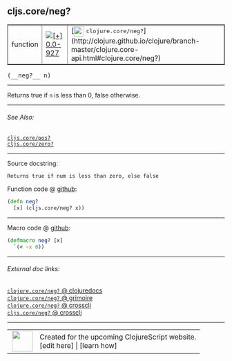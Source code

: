 ## cljs.core/neg?



 <table border="1">
<tr>
<td>function</td>
<td><a href="https://github.com/cljsinfo/cljs-api-docs/tree/0.0-927"><img valign="middle" alt="[+] 0.0-927" title="Added in 0.0-927" src="https://img.shields.io/badge/+-0.0--927-lightgrey.svg"></a> </td>
<td>
[<img height="24px" valign="middle" src="http://i.imgur.com/1GjPKvB.png"> <samp>clojure.core/neg?</samp>](http://clojure.github.io/clojure/branch-master/clojure.core-api.html#clojure.core/neg?)
</td>
</tr>
</table>


 <samp>
(__neg?__ n)<br>
</samp>

---

Returns true if `n` is less than 0, false otherwise.

---


###### See Also:

[`cljs.core/pos?`](cljs.core_posQMARK.md)<br>
[`cljs.core/zero?`](cljs.core_zeroQMARK.md)<br>

---


Source docstring:

```
Returns true if num is less than zero, else false
```


Function code @ [github](https://github.com/clojure/clojurescript/blob/r1011/src/cljs/cljs/core.cljs#L1002-L1004):

```clj
(defn neg?
  [x] (cljs.core/neg? x))
```

<!--
Repo - tag - source tree - lines:

 <pre>
clojurescript @ r1011
└── src
    └── cljs
        └── cljs
            └── <ins>[core.cljs:1002-1004](https://github.com/clojure/clojurescript/blob/r1011/src/cljs/cljs/core.cljs#L1002-L1004)</ins>
</pre>

-->

---

Macro code @ [github](https://github.com/clojure/clojurescript/blob/r1011/src/clj/cljs/core.clj#L125-L126):

```clj
(defmacro neg? [x]
  `(< ~x 0))
```

<!--
Repo - tag - source tree - lines:

 <pre>
clojurescript @ r1011
└── src
    └── clj
        └── cljs
            └── <ins>[core.clj:125-126](https://github.com/clojure/clojurescript/blob/r1011/src/clj/cljs/core.clj#L125-L126)</ins>
</pre>
-->

---


###### External doc links:

[`clojure.core/neg?` @ clojuredocs](http://clojuredocs.org/clojure.core/neg_q)<br>
[`clojure.core/neg?` @ grimoire](http://conj.io/store/v1/org.clojure/clojure/1.7.0-beta3/clj/clojure.core/neg%3F/)<br>
[`clojure.core/neg?` @ crossclj](http://crossclj.info/fun/clojure.core/neg%3F.html)<br>
[`cljs.core/neg?` @ crossclj](http://crossclj.info/fun/cljs.core.cljs/neg%3F.html)<br>

---

 <table>
<tr><td>
<img valign="middle" align="right" width="48px" src="http://i.imgur.com/Hi20huC.png">
</td><td>
Created for the upcoming ClojureScript website.<br>
[edit here] | [learn how]
</td></tr></table>

[edit here]:https://github.com/cljsinfo/cljs-api-docs/blob/master/cljsdoc/cljs.core_negQMARK.cljsdoc
[learn how]:https://github.com/cljsinfo/cljs-api-docs/wiki/cljsdoc-files

<!--

This information was too distracting to show to readers, but I'll leave it
commented here since it is helpful to:

- pretty-print the data used to generate this document
- and show how to retrieve that data



The API data for this symbol:

```clj
{:description "Returns true if `n` is less than 0, false otherwise.",
 :ns "cljs.core",
 :name "neg?",
 :signature ["[n]"],
 :history [["+" "0.0-927"]],
 :type "function",
 :related ["cljs.core/pos?" "cljs.core/zero?"],
 :full-name-encode "cljs.core_negQMARK",
 :source {:code "(defn neg?\n  [x] (cljs.core/neg? x))",
          :title "Function code",
          :repo "clojurescript",
          :tag "r1011",
          :filename "src/cljs/cljs/core.cljs",
          :lines [1002 1004]},
 :extra-sources [{:code "(defmacro neg? [x]\n  `(< ~x 0))",
                  :title "Macro code",
                  :repo "clojurescript",
                  :tag "r1011",
                  :filename "src/clj/cljs/core.clj",
                  :lines [125 126]}],
 :full-name "cljs.core/neg?",
 :clj-symbol "clojure.core/neg?",
 :docstring "Returns true if num is less than zero, else false"}

```

Retrieve the API data for this symbol:

```clj
;; from Clojure REPL
(require '[clojure.edn :as edn])
(-> (slurp "https://raw.githubusercontent.com/cljsinfo/cljs-api-docs/catalog/cljs-api.edn")
    (edn/read-string)
    (get-in [:symbols "cljs.core/neg?"]))
```

-->
